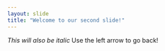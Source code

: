 ```yaml
---
layout: slide
title: "Welcome to our second slide!"
---
```

_This will also be italic_
Use the left arrow to go back!

